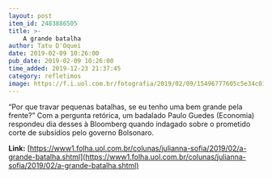```yaml
---
layout: post
item_id: 2483886505
title: >-
    A grande batalha
author: Tatu D'Oquei
date: 2019-02-09 10:26:00
pub_date: 2019-02-09 10:26:00
time_added: 2019-12-23 21:37:45
category: refletimos
image: https://f.i.uol.com.br/fotografia/2019/02/09/15496777605c5e34c01abb7_1549677760_3x2_rt.jpg
---
```


“Por que travar pequenas batalhas, se eu tenho uma bem grande pela frente?” Com a pergunta retórica, um badalado Paulo Guedes (Economia) respondeu dia desses à Bloomberg quando indagado sobre o prometido corte de subsídios pelo governo Bolsonaro.

**Link:** [https://www1.folha.uol.com.br/colunas/julianna-sofia/2019/02/a-grande-batalha.shtml](https://www1.folha.uol.com.br/colunas/julianna-sofia/2019/02/a-grande-batalha.shtml)

